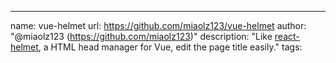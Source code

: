 ---
name: vue-helmet
url: https://github.com/miaolz123/vue-helmet
author: "@miaolz123 (https://github.com/miaolz123)"
description: "Like [react-helmet](https://github.com/nfl/react-helmet), a HTML head manager for Vue, edit the page title easily."
tags: